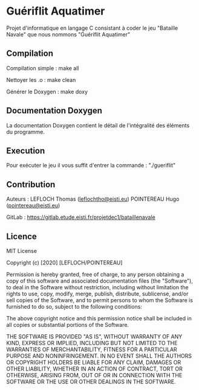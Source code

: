 # Guériflit Aquatimer

Projet d'informatique en langage C consistant à coder le jeu "Bataille Navale" que nous nommons "Guériflit Aquatimer"

## Compilation

Compilation simple : make all

Nettoyer les .o : make clean

Générer le Doxygen : make doxy

## Documentation Doxygen

La documentation Doxygen contient le détail de l'intégralité des éléments du programme.

## Execution

Pour exécuter le jeu il vous suffit d'entrer la commande :
"./gueriflit"

## Contribution

Auteurs :
LEFLOCH Thomas (leflochtho@eisti.eu)
POINTEREAU Hugo (pointereau@eisti.eu)

GitLab : https://gitlab.etude.eisti.fr/projetdec1/bataillenavale

## Licence

MIT License

Copyright (c) [2020] [LEFLOCH/POINTEREAU]

Permission is hereby granted, free of charge, to any person obtaining a copy
of this software and associated documentation files (the "Software"), to deal
in the Software without restriction, including without limitation the rights
to use, copy, modify, merge, publish, distribute, sublicense, and/or sell
copies of the Software, and to permit persons to whom the Software is
furnished to do so, subject to the following conditions:

The above copyright notice and this permission notice shall be included in all
copies or substantial portions of the Software.

THE SOFTWARE IS PROVIDED "AS IS", WITHOUT WARRANTY OF ANY KIND, EXPRESS OR
IMPLIED, INCLUDING BUT NOT LIMITED TO THE WARRANTIES OF MERCHANTABILITY,
FITNESS FOR A PARTICULAR PURPOSE AND NONINFRINGEMENT. IN NO EVENT SHALL THE
AUTHORS OR COPYRIGHT HOLDERS BE LIABLE FOR ANY CLAIM, DAMAGES OR OTHER
LIABILITY, WHETHER IN AN ACTION OF CONTRACT, TORT OR OTHERWISE, ARISING FROM,
OUT OF OR IN CONNECTION WITH THE SOFTWARE OR THE USE OR OTHER DEALINGS IN THE
SOFTWARE.
